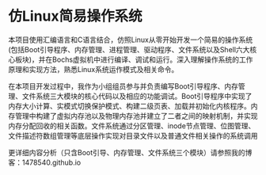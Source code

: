 # 仿Linux简易操作系统

本项目使用汇编语言和C语言结合，仿照Linux从零开始开发一个简易的操作系统(包括Boot引导程序、内存管理、进程管理、驱动程序、文件系统以及Shell六大核心板块)，并在Bochs虚拟机中进行编译、调试和运行。深入理解操作系统的工作原理和实现方法，熟悉Linux系统运作模式及相关命令。

在本项目开发过程中，我作为小组组员参与并负责编写Boot引导程序、内存管理、文件系统三大模块的核心代码以及相应的功能调试。Boot引导程序中实现了内存大小计算、实模式切换保护模式、构建二级页表、加载并初始化内核程序。内存管理中构建了虚拟内存池以及物理内存池并建立了二者之间的映射机制，并实现内存分配回收的相关函数。文件系统通过分区管理、inode节点管理、位图管理、文件描述符数组管理等底层操作实现对目录文件以及普通文件相关操作的系统调用

更详细内容分析（只含Boot引导、内存管理、文件系统三个模块）请参照我的博客：1478540.github.io